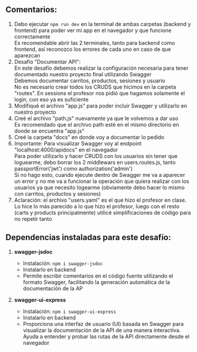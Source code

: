 ## Comentarios:

1. Debo ejecutar `npm run dev` en la terminal de ambas carpetas (backend y frontend) para poder ver mi app en el navegador y que funcione correctamente <br>
   Es recomendable abrir las 2 terminales, tanto para backend como frontend, así reconozco los errores de cada uno en caso de que aparezcan
2. Desafío "Documentar API": <br>
   En este desafío debemos realizar la configuración necesaria para tener documentado nuestro proyecto final utilizando Swagger <br>
   Debemos documentar carritos, productos, sesiones y usuario <br>
   No es necesario crear todos los CRUDS que hicimos en la carpeta "routes". En sessions el profesor nos pidió que hagamos solamente el login, con eso ya es suficiente
3. Modifiqué el archivo "app.js" para poder incluir Swagger y utilizarlo en nuestro proyecto
4. Creé el archivo "path.js" nuevamente ya que le volvemos a dar uso <br>
Es recomendado que el archivo path esté en el mismo directorio en donde se encuentra "app.js"
5. Creé la carpeta "docs" en donde voy a documentar lo pedido
6. Importante: Para visualizar Swagger voy al endpoint "localhost:4000/apidocs" en el navegador <br>
   Para poder utilizarlo y hacer CRUDS con los usuarios sin tener que loguearme, debo borrar los 2 middlewars en users.routes.js, tanto passportError('jwt') como authorization('admin') <br>
   Si no hago esto, cuando ejecute dentro de Swagger me va a aparecer un error y no me va a funcionar la operación que quiera realizar con los usuarios ya que necesito logearme (obviamente debo hacer lo mismo con carritos, productos y sesiones)
7. Aclaración: el archivo "users.yaml" es el que hizo el profesor en clase. Lo hice lo más parecido a lo que hizo el profesor, luego con el resto (carts y products principalmente) utilicé simplificaciones de código para no repetir tanto



## Dependencias instaladas para este desafío:

1. **swagger-jsdoc**

   - Instalación: `npm i swagger-jsdoc`
   - Instalarlo en backend
   - Permite escribir comentarios en el código fuente utilizando el formato Swagger, facilitando la generación automática de la documentación de la AP

2. **swagger-ui-express**

   - Instalación: `npm i swagger-ui-express`
   - Instalarlo en backend
   - Proporciona una interfaz de usuario (UI) basada en Swagger para visualizar la documentación de la API de una manera interactiva. Ayuda a entender y probar las rutas de la API directamente desde el navegador